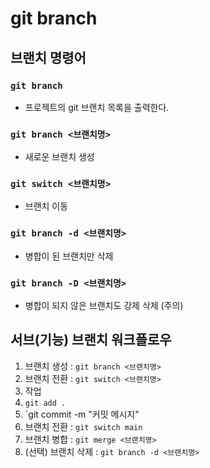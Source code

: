 # git branch

## 브랜치 명령어

### `git branch`

- 프로젝트의 git 브랜치 목록을 출력한다.

### `git branch <브랜치명>`

- 새로운 브랜치 생성

### `git switch <브랜치명>`

- 브랜치 이동

### `git branch -d <브랜치명>`

- 병합이 된 브랜치만 삭제

### `git branch -D <브랜치명>`

- 병합이 되지 않은 브랜치도 강제 삭제 (주의)

## 서브(기능) 브랜치 워크플로우

1. 브랜치 생성 : `git branch <브랜치명>`
2. 브랜치 전환 : `git switch <브랜치명>`
3. 작업
4. `git add .`
5. `git commit -m "커밋 메시지"
6. 브랜치 전환 : `git switch main`
7. 브랜치 병합 : `git merge <브랜치명>`
8. (선택) 브랜치 삭제 : `git branch -d <브랜치명>`
